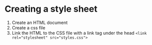 # Creating a style sheet
1. Create an HTML document
2. Create a css file
3. Link the HTML to the CSS file with a link tag under the head
`<link rel="stylesheet" src="styles.css">`
